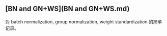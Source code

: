 ## [BN and GN+WS](BN and GN+WS.md)

对 batch normalization, group normalization, weight standardization 的简单记录。
